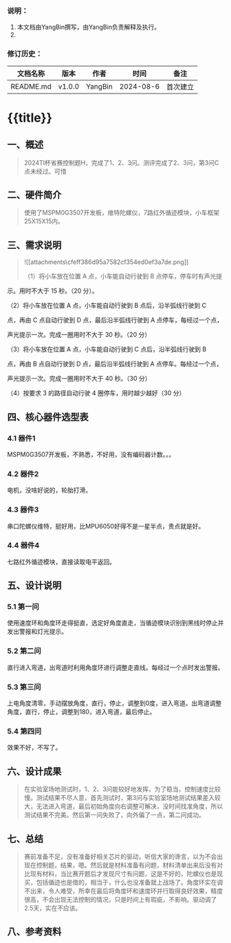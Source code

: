### 说明：

1. 本文档由YangBin撰写，由YangBin负责解释及执行。
2. 

### 修订历史：

| 文档名称      | 版本     | 作者      | 时间        | 备注   |
| --------- | ------ | ------- | --------- | ---- |
| README.md | v1.0.0 | YangBin | 2024-08-6 | 首次建立 |
# {{title}}

## 一、概述

>2024TI杯省赛控制题H，完成了1、2、3问。测评完成了2、3问，第3问C点未经过。可惜

## 二、硬件简介

>使用了MSPM0G3507开发板，维特陀螺仪，7路红外循迹模块，小车框架25X15X15内。

## 三、需求说明

>![[attachments\cfeff386d95a7582cf354ed0ef3a7de.png]]
>
>
>（1）将小车放在位置 A 点，小车能自动行驶到 B 点停车，停车时有声光提

示。用时不大于 15 秒。（20 分）。

（2）将小车放在位置 A 点，小车能自动行驶到 B 点后，沿半弧线行驶到 C

点，再由 C 点自动行驶到 D 点，最后沿半弧线行驶到 A 点停车，每经过一个点，

声光提示一次。完成一圈用时不大于 30 秒。（20 分）

（3）将小车放在位置 A 点，小车能自动行驶到 C 点后，沿半弧线行驶到 B

点，再由 B 点自动行驶到 D 点，最后沿半弧线行驶到 A 点停车。每经过一个点，

声光提示一次。完成一圈用时不大于 40 秒。（30 分）

（4）按要求 3 的路径自动行驶 4 圈停车，用时越少越好（30 分）

## 四、核心器件选型表

### 4.1 器件1
MSPM0G3507开发板，不熟悉，不好用，没有编码器计数。。。

### 4.2 器件2
电机，没啥好说的，轮胎打滑。

### 4.3 器件3
串口陀螺仪维特，挺好用，比MPU6050好得不是一星半点，贵点就是好。

### 4.4 器件4
七路红外循迹模块，直接读取电平返回。

## 五、设计说明

### 5.1 第一问
使用速度环和角度环走得挺直，选定好角度直走，当循迹模块识别到黑线时停止并发出警报和灯光提示。


### 5.2 第二问
直行进入弯道，出弯道时利用角度环进行调整走直线。每经过一个点时发出警报。

### 5.3 第三问
上电角度清零，手动摆放角度，直行，停止，调整到0度，进入弯道。出弯道调整角度，直行，停止，调整到180，进入弯道，最后停止。

### 5.4 第四问
效果不好，不写了。


## 六、设计成果

>在实验室场地测试时，1、2、3问能较好地发挥，为了稳当，控制速度比较慢。测试结果不尽人意，首先测试时，第3问与实验室场地测试结果差入较大，无法进入弯道，最后初始角度向右调整可解决，没时间找准角度，所以测试结果不完美。然后第一问失败了，向外偏了一点，第二问成功。


## 七、总结

>赛前准备不足，没有准备好相关芯片的驱动，听信大家的谗言，以为不会出现在控制题，结果，嗯。然后就是材料准备有问题，材料清单出来后没有对比现有材料，当比赛开题后才发现尺寸有问题，这是不好的，陀螺仪也是现买，包括循迹也是借的，相当于，什么也没准备就上战场了。角度环实在调不出来，令人难受，所幸在最后将角度环和速度环并行取得良好效果，精度很高，不会出现无法控制的情况，只是时间上有瑕疵，不影响。驱动调了2.5天，实在不应该。



## 八、参考资料